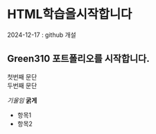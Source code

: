 # HTML학습을시작합니다
2024-12-17 : github 개설
## Green310 포트폴리오를 시작합니다.
첫번째 문단  
두번째 문단 

*기울임*
**굵게**

- 항목1
- 항목2


